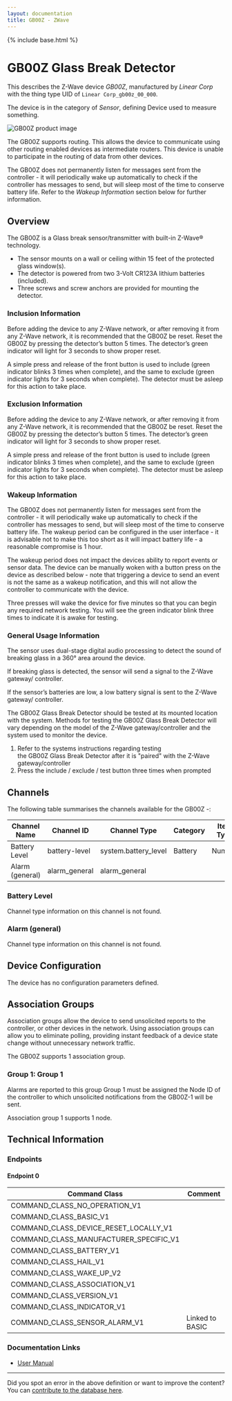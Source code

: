 ```yaml
---
layout: documentation
title: GB00Z - ZWave
---
```


{% include base.html %}

# GB00Z Glass Break Detector
This describes the Z-Wave device *GB00Z*, manufactured by *Linear Corp* with the thing type UID of ```Linear Corp_gb00z_00_000```.

The device is in the category of *Sensor*, defining Device used to measure something.

![GB00Z product image](https://opensmarthouse.org/assets/zwave/attachments/565/GB00Z-1.jpg)


The GB00Z supports routing. This allows the device to communicate using other routing enabled devices as intermediate routers.  This device is unable to participate in the routing of data from other devices.

The GB00Z does not permanently listen for messages sent from the controller - it will periodically wake up automatically to check if the controller has messages to send, but will sleep most of the time to conserve battery life. Refer to the *Wakeup Information* section below for further information.

## Overview

The GB00Z is a Glass break sensor/transmitter with built-in Z-Wave® technology.

  * The sensor mounts on a wall or ceiling within 15 feet of the protected glass window(s).
  * The detector is powered from two 3-Volt CR123A lithium batteries (included).
  * Three screws and screw anchors are provided for mounting the detector.

### Inclusion Information

Before adding the device to any Z-Wave network, or after removing it from any Z-Wave network, it is recommended that the GB00Z be reset. Reset the GB00Z by pressing the detector’s button 5 times. The detector’s green indicator will light for 3 seconds to show proper reset.

A simple press and release of the front button is used to include (green indicator blinks 3 times when complete), and the same to exclude (green indicator lights for 3 seconds when complete). The detector must be asleep for this action to take place.

### Exclusion Information

Before adding the device to any Z-Wave network, or after removing it from any Z-Wave network, it is recommended that the GB00Z be reset. Reset the GB00Z by pressing the detector’s button 5 times. The detector’s green indicator will light for 3 seconds to show proper reset.

A simple press and release of the front button is used to include (green indicator blinks 3 times when complete), and the same to exclude (green indicator lights for 3 seconds when complete). The detector must be asleep for this action to take place.

### Wakeup Information

The GB00Z does not permanently listen for messages sent from the controller - it will periodically wake up automatically to check if the controller has messages to send, but will sleep most of the time to conserve battery life. The wakeup period can be configured in the user interface - it is advisable not to make this too short as it will impact battery life - a reasonable compromise is 1 hour.

The wakeup period does not impact the devices ability to report events or sensor data. The device can be manually woken with a button press on the device as described below - note that triggering a device to send an event is not the same as a wakeup notification, and this will not allow the controller to communicate with the device.


Three presses will wake the device for five minutes so that you can begin any required network testing. You will see the green indicator blink three times to indicate it is awake for testing.

### General Usage Information

The sensor uses dual-stage digital audio processing to detect the sound of breaking glass in a 360° area around the device.

If breaking glass is detected, the sensor will send a signal to the Z-Wave gateway/ controller.

If the sensor’s batteries are low, a low battery signal is sent to the Z-Wave gateway/ controller.

The GB00Z Glass Break Detector should be tested at its mounted location with the system. Methods for testing the GB00Z Glass Break Detector will vary depending on the model of the Z-Wave gateway/controller and the system used to monitor the device.

  1. Refer to the systems instructions regarding testing the GB00Z Glass Break Detector after it is "paired" with the Z-Wave gateway/controller
  2. Press the include / exclude / test button three times when prompted

## Channels

The following table summarises the channels available for the GB00Z -:

| Channel Name | Channel ID | Channel Type | Category | Item Type |
|--------------|------------|--------------|----------|-----------|
| Battery Level | battery-level | system.battery_level | Battery | Number |
| Alarm (general) | alarm_general | alarm_general |  |  | 

### Battery Level
Channel type information on this channel is not found.

### Alarm (general)
Channel type information on this channel is not found.



## Device Configuration

The device has no configuration parameters defined.

## Association Groups

Association groups allow the device to send unsolicited reports to the controller, or other devices in the network. Using association groups can allow you to eliminate polling, providing instant feedback of a device state change without unnecessary network traffic.

The GB00Z supports 1 association group.

### Group 1: Group 1

Alarms are reported to this group
Group 1 must be assigned the Node ID of the controller to which unsolicited notifications from the GB00Z-1 will be sent.

Association group 1 supports 1 node.

## Technical Information

### Endpoints

#### Endpoint 0

| Command Class | Comment |
|---------------|---------|
| COMMAND_CLASS_NO_OPERATION_V1| |
| COMMAND_CLASS_BASIC_V1| |
| COMMAND_CLASS_DEVICE_RESET_LOCALLY_V1| |
| COMMAND_CLASS_MANUFACTURER_SPECIFIC_V1| |
| COMMAND_CLASS_BATTERY_V1| |
| COMMAND_CLASS_HAIL_V1| |
| COMMAND_CLASS_WAKE_UP_V2| |
| COMMAND_CLASS_ASSOCIATION_V1| |
| COMMAND_CLASS_VERSION_V1| |
| COMMAND_CLASS_INDICATOR_V1| |
| COMMAND_CLASS_SENSOR_ALARM_V1| Linked to BASIC|

### Documentation Links

* [User Manual](https://www.opensmarthouse.org/zwavedatabase/565/GB00Z-Install.pdf)

---

Did you spot an error in the above definition or want to improve the content?
You can [contribute to the database here](https://www.opensmarthouse.org/zwavedatabase/565).
